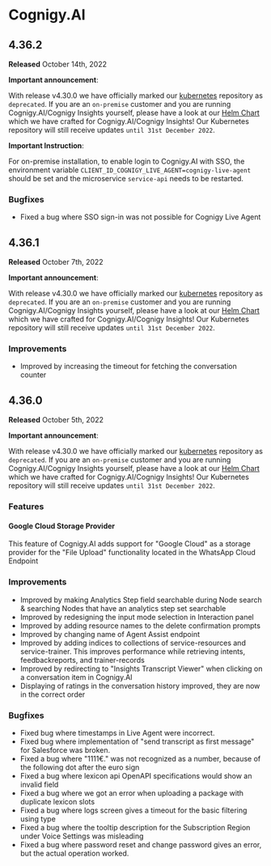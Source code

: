 # Cognigy.AI

## 4.36.2
**Released** October 14th, 2022

**Important announcement**:

With release v4.30.0 we have officially marked our [kubernetes](https://github.com/cognigy/kubernetes) repository as `deprecated`. If you are an `on-premise` customer and you are running Cognigy.AI/Cognigy Insights yourself, please have a look at our [Helm Chart](https://github.com/cognigy/cognigy-ai-helm-chart) which we have crafted for Cognigy.AI/Cognigy Insights! Our Kubernetes repository will still receive updates `until 31st December 2022`.

**Important Instruction**:

For on-premise installation, to enable login to Cognigy.AI with SSO, the environment variable `CLIENT_ID_COGNIGY_LIVE_AGENT=cognigy-live-agent` should be set and the microservice `service-api` needs to be restarted.

### Bugfixes
- Fixed a bug where SSO sign-in was not possible for Cognigy Live Agent

## 4.36.1
**Released** October 7th, 2022

**Important announcement**:

With release v4.30.0 we have officially marked our [kubernetes](https://github.com/cognigy/kubernetes) repository as `deprecated`. If you are an `on-premise` customer and you are running Cognigy.AI/Cognigy Insights yourself, please have a look at our [Helm Chart](https://github.com/cognigy/cognigy-ai-helm-chart) which we have crafted for Cognigy.AI/Cognigy Insights! Our Kubernetes repository will still receive updates `until 31st December 2022`.

### Improvements
- Improved by increasing the timeout for fetching the conversation counter

## 4.36.0
**Released** October 5th, 2022

**Important announcement**:

With release v4.30.0 we have officially marked our [kubernetes](https://github.com/cognigy/kubernetes) repository as `deprecated`. If you are an `on-premise` customer and you are running Cognigy.AI/Cognigy Insights yourself, please have a look at our [Helm Chart](https://github.com/cognigy/cognigy-ai-helm-chart) which we have crafted for Cognigy.AI/Cognigy Insights! Our Kubernetes repository will still receive updates `until 31st December 2022`.

### Features
#### Google Cloud Storage Provider
This feature of Cognigy.AI adds support for "Google Cloud" as a storage provider for the "File Upload" functionality located in the WhatsApp Cloud Endpoint

### Improvements
- Improved by making Analytics Step field searchable during Node search & searching Nodes that have an analytics step set searchable 
- Improved by redesigning the input mode selection in Interaction panel 
- Improved by adding resource names to the delete confirmation prompts 
- Improved by changing name of Agent Assist endpoint 
- Improved by adding indices to collections of service-resources and service-trainer. This improves performance while retrieving intents, feedbackreports, and trainer-records 
- Improved by redirecting to "Insights Transcript Viewer" when clicking on a conversation item in Cognigy.AI 
- Displaying of ratings in the conversation history improved, they are now in the correct order

### Bugfixes
- Fixed bug where timestamps in Live Agent were incorrect. 
- Fixed bug where implementation of "send transcript as first message" for Salesforce was broken. 
- Fixed a bug where "1111€." was not recognized as a number, because of the following dot after the euro sign
- Fixed a bug where lexicon api OpenAPI specifications would show an invalid field 
- Fixed a bug where we got an error when uploading a package with duplicate lexicon slots 
- Fixed a bug where logs screen gives a timeout for the basic filtering using type 
- Fixed a bug where the tooltip description for the Subscription Region under Voice Settings was misleading 
- Fixed a bug where password reset and change password gives an error, but the actual operation worked.